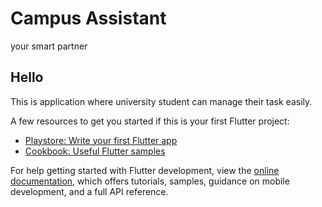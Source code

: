 # Campus Assistant

your smart partner

## Hello
This is application where university student can manage their task easily.

A few resources to get you started if this is your first Flutter project:

- [Playstore: Write your first Flutter app](https://docs.flutter.dev/get-started/codelab)
- [Cookbook: Useful Flutter samples](https://docs.flutter.dev/cookbook)

For help getting started with Flutter development, view the
[online documentation](https://docs.flutter.dev/), which offers tutorials,
samples, guidance on mobile development, and a full API reference.
